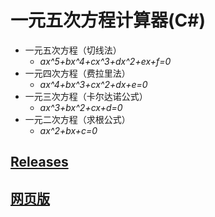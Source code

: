 # 一元五次方程计算器(C#)

* 一元五次方程（切线法）  
  * _ax^5+bx^4+cx^3+dx^2+ex+f=0_
* 一元四次方程（费拉里法）  
  * _ax^4+bx^3+cx^2+dx+e=0_
* 一元三次方程（卡尔达诺公式）  
  * _ax^3+bx^2+cx+d=0_
* 一元二次方程（求根公式）  
  * _ax^2+bx+c=0_

## [Releases](https://github.com/CappuccinoZ/Equation-solver/releases)

## [网页版](https://cappuccinoz.github.io/complex.html)
